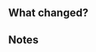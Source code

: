 ## What changed?

<!--  List the changes you are introducing -->

## Notes

<!-- Provide more context to the reviewers of the PR, any note that might help them understand the impact of your changes -->


